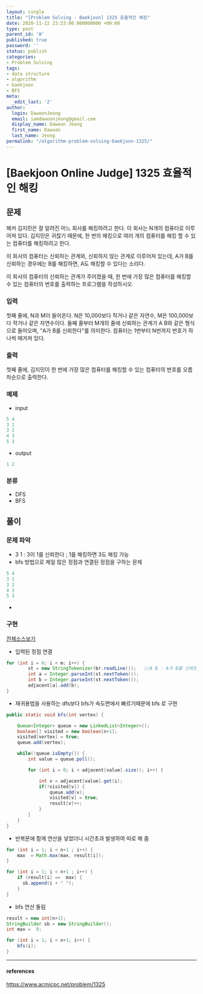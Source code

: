```yaml
---
layout: single
title: "[Problem Solving - Baekjoon] 1325 효율적인 해킹"
date: 2020-11-22 23:23:00.000000000 +09:00
type: post
parent_id: '0'
published: true
password: ''
status: publish
categories:
- Problem Solving
tags:
- data structure
- algorithm
- baekjoon
- BFS
meta:
  _edit_last: '2'
author:
  login: DawoonJeong
  email: iamdawoonjeong@gmail.com
  display_name: Dawoon Jeong
  first_name: Dawoon
  last_name: Jeong
permalink: "/algorithm-problem-solving-baekjoon-1325/"
---
```

# [Baekjoon Online Judge] 1325 효율적인 해킹

## 문제
해커 김지민은 잘 알려진 어느 회사를 해킹하려고 한다. 이 회사는 N개의 컴퓨터로 이루어져 있다. 김지민은 귀찮기 때문에, 한 번의 해킹으로 여러 개의 컴퓨터를 해킹 할 수 있는 컴퓨터를 해킹하려고 한다.

이 회사의 컴퓨터는 신뢰하는 관계와, 신뢰하지 않는 관계로 이루어져 있는데, A가 B를 신뢰하는 경우에는 B를 해킹하면, A도 해킹할 수 있다는 소리다.

이 회사의 컴퓨터의 신뢰하는 관계가 주어졌을 때, 한 번에 가장 많은 컴퓨터를 해킹할 수 있는 컴퓨터의 번호를 출력하는 프로그램을 작성하시오.

### 입력
첫째 줄에, N과 M이 들어온다. N은 10,000보다 작거나 같은 자연수, M은 100,000보다 작거나 같은 자연수이다. 둘째 줄부터 M개의 줄에 신뢰하는 관계가 A B와 같은 형식으로 들어오며, "A가 B를 신뢰한다"를 의미한다. 컴퓨터는 1번부터 N번까지 번호가 하나씩 매겨져 있다.

### 출력
첫째 줄에, 김지민이 한 번에 가장 많은 컴퓨터를 해킹할 수 있는 컴퓨터의 번호를 오름차순으로 출력한다.

### 예제
- input

```java
5 4
3 1
3 2
4 3
5 3
```

- output

```java
1 2
```

### 분류
- DFS
- BFS

## 풀이

### 문제 파악

- 3 1  : 3이 1를 신뢰한다 ; 1를 해킹하면 3도 해킹 가능
- bfs 방법으로 제일 많은 정점과 연결된 정점을 구하는 문제

```java
5 4
3 1
3 2
4 3
5 3
```


-
### 구현

[전체소스보기](https://github.com/devvoon/java-datastructure-algorithm/blob/master/java-algorithm-problem-solving/src/baekjoon/problem1325/Main.java)

- 입력된 정점 연결

```java
for (int i = 0; i < m; i++) {
        st = new StringTokenizer(br.readLine());   //A B : A가 B를 신뢰한다 ; B를 해킹하면 A도 해킹 가능
        int a = Integer.parseInt(st.nextToken());
        int b = Integer.parseInt(st.nextToken());
        adjacent[a].add(b);
}
```

- 재귀용법을 사용하는 dfs보다 bfs가 속도면에서 빠르기때문에 bfs 로 구현

```java
public static void bfs(int vertex) {

    Queue<Integer> queue = new LinkedList<Integer>();
    boolean[] visited = new boolean[n+1];
    visited[vertex] = true;
    queue.add(vertex);

    while(!queue.isEmpty()) {
        int value = queue.poll();

        for (int i = 0; i < adjacent[value].size(); i++) {

            int v = adjacent[value].get(i);
            if(!visited[v]) {
                queue.add(v);
                visited[v] = true;
                result[v]++;
            }
        }
    }
}
```

- 반복문에 함께 연산을 넣었더니 시간초과 발생하여 따로 해 줌

```java
for (int i = 1; i < n+1 ; i++) {
    max  = Math.max(max, result[i]);
}

for (int i = 1; i < n+1 ; i++) {
    if (result[i] ==  max) {
      sb.append(i + " ");
    }
}
```


- bfs 연산 돌림

```java
result = new int[n+1];
StringBuilder sb = new StringBuilder();
int max =  0;

for (int i = 1; i < n+1; i++) {
    bfs(i);
}
```

---

#### references
<https://www.acmicpc.net/problem/1325>
